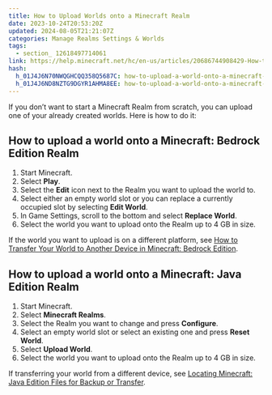 ```yaml
---
title: How to Upload Worlds onto a Minecraft Realm
date: 2023-10-24T20:53:20Z
updated: 2024-08-05T21:21:07Z
categories: Manage Realms Settings & Worlds
tags:
  - section_ 12618497714061
link: https://help.minecraft.net/hc/en-us/articles/20686744908429-How-to-Upload-Worlds-onto-a-Minecraft-Realm
hash:
  h_01J4J6N70NWQGHCQQ358Q5687C: how-to-upload-a-world-onto-a-minecraft-bedrock-edition-realm
  h_01J4J6ND8NZTG9DGYR1AHMA8EE: how-to-upload-a-world-onto-a-minecraft-java-edition-realm
---
```


If you don’t want to start a Minecraft Realm from scratch, you can upload one of your already created worlds. Here is how to do it:

## How to upload a world onto a Minecraft: Bedrock Edition Realm

1.  Start Minecraft.
2.  Select **Play**.
3.  Select the **Edit** icon next to the Realm you want to upload the world to.
4.  Select either an empty world slot or you can replace a currently occupied slot by selecting **Edit World**.
5.  In Game Settings, scroll to the bottom and select **Replace World**.
6.  Select the world you want to upload onto the Realm up to 4 GB in size.

If the world you want to upload is on a different platform, see [How to Transfer Your World to Another Device in Minecraft: Bedrock Edition](../Backup-Restore/How-to-Transfer-Your-World-to-Another-Device-in-Minecraft-Bedrock-Edition.md).

## How to upload a world onto a Minecraft: Java Edition Realm

1.  Start Minecraft.
2.  Select **Minecraft Realms**.
3.  Select the Realm you want to change and press **Configure**.
4.  Select an empty world slot or select an existing one and press **Reset World**.
5.  Select **Upload World**.
6.  Select the world you want to upload onto the Realm up to 4 GB in size.

If transferring your world from a different device, see [Locating Minecraft: Java Edition Files for Backup or Transfer](../Backup-Restore/Locating-Minecraft-Java-Edition-Files-for-Backup-or-Transfer.md).
